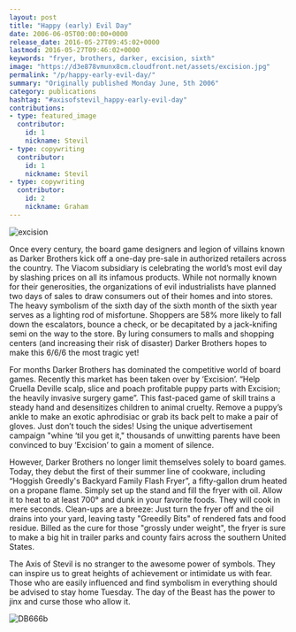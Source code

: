 ```yaml
---
layout: post
title: "Happy (early) Evil Day"
date: 2006-06-05T00:00:00+0000
release_date: 2016-05-27T09:45:02+0000
lastmod: 2016-05-27T09:46:02+0000
keywords: "fryer, brothers, darker, excision, sixth"
image: "https://d3e878vmunx8cm.cloudfront.net/assets/excision.jpg"
permalink: "/p/happy-early-evil-day/"
summary: "Originally published Monday June, 5th 2006"
category: publications
hashtag: "#axisofstevil_happy-early-evil-day"
contributions:
- type: featured_image
  contributor:
    id: 1
    nickname: Stevil
- type: copywriting
  contributor:
    id: 1
    nickname: Stevil
- type: copywriting
  contributor:
    id: 2
    nickname: Graham
---
```


[Id_1]: https://d3e878vmunx8cm.cloudfront.net/assets/excision.jpg "excision"[Id_2]: https://d3e878vmunx8cm.cloudfront.net/assets/DB666b.jpg "DB666b"
![excision][Id_1]

Once every century, the board game designers and legion of villains known as Darker Brothers kick off a one-day pre-sale in authorized retailers across the country. The Viacom subsidiary is celebrating the world’s most evil day by slashing prices on all its infamous products. While not normally known for their generosities, the organizations of evil industrialists have planned two days of sales to draw consumers out of their homes and into stores. The heavy symbolism of the sixth day of the sixth month of the sixth year serves as a lighting rod of misfortune. Shoppers are 58% more likely to fall down the escalators, bounce a check, or be decapitated by a jack-knifing semi on the way to the store. By luring consumers to malls and shopping centers (and increasing their risk of disaster) Darker Brothers hopes to make this 6/6/6 the most tragic yet!

For months Darker Brothers has dominated the competitive world of board games. Recently this market has been taken over by ‘Excision’. “Help Cruella Deville scalp, slice and poach profitable puppy parts with Excision; the heavily invasive surgery game”. This fast-paced game of skill trains a steady hand and desensitizes children to animal cruelty. Remove a puppy’s ankle to make an exotic aphrodisiac or grab its back pelt to make a pair of gloves. Just don’t touch the sides! Using the unique advertisement campaign "whine ‘til you get it," thousands of unwitting parents have been convinced to buy ‘Excision’ to gain a moment of silence.

However, Darker Brothers no longer limit themselves solely to board games. Today, they debut the first of their summer line of cookware, including “Hoggish Greedly's Backyard Family Flash Fryer”, a fifty-gallon drum heated on a propane flame. Simply set up the stand and fill the fryer with oil. Allow it to heat to at least 700° and dunk in your favorite foods. They will cook in mere seconds. Clean-ups are a breeze: Just turn the fryer off and the oil drains into your yard, leaving tasty "Greedily Bits" of rendered fats and food residue. Billed as the cure for those "grossly under weight", the fryer is sure to make a big hit in trailer parks and county fairs across the southern United States. 

The Axis of Stevil is no stranger to the awesome power of symbols. They can inspire us to great heights of achievement or intimidate us with fear. Those who are easily influenced and find symbolism in everything should be advised to stay home Tuesday. The day of the Beast has the power to jinx and curse those who allow it.

![DB666b][Id_2]

